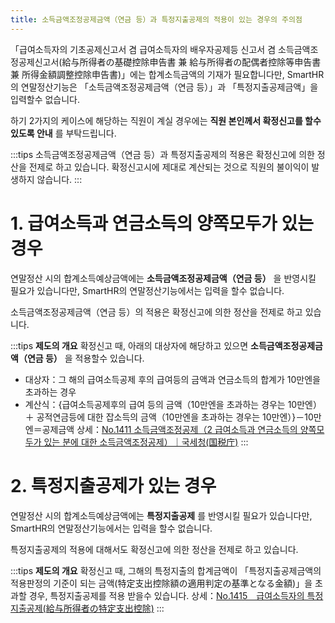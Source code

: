 ```yaml
---
title: 소득금액조정공제금액（연금 등）과 특정지출공제의 적용이 있는 경우의 주의점
---
```

「급여소득자의 기초공제신고서 겸 급여소득자의 배우자공제등 신고서 겸 소득금액조정공제신고서(給与所得者の基礎控除申告書 兼 給与所得者の配偶者控除等申告書 兼 所得金額調整控除申告書)」에는 합계소득금액의 기재가 필요합니다만, SmartHR의 연말정산기능은 「소득금액조정공제금액（연금 등）」과 「특정지출공제금액」을 입력할수 없습니다.

하기 2가지의 케이스에 해당하는 직원이 계실 경우에는 **직원 본인께서 확정신고를 할수 있도록 안내** 를 부탁드립니다.

:::tips
소득금액조정공제금액（연금 등）과 특정지출공제의 적용은 확정신고에 의한 정산을 전제로 하고 있습니다.
확정신고시에 제대로 계산되는 것으로 직원의 불이익이 발생하지 않습니다.
:::

# 1\. 급여소득과 연금소득의 양쪽모두가 있는 경우

연말정산 시의 합계소득예상금액에는 **소득금액조정공제금액（연금 등）** 을 반영시킬 필요가 있습니다만, SmartHR의 연말정산기능에서는 입력을 할수 없습니다.

소득금액조정공제금액（연금 등）의 적용은 확정신고에 의한 정산을 전제로 하고 있습니다.

:::tips
**제도의 개요**
확정신고 때, 아래의 대상자에 해당하고 있으면  **소득금액조정공제금액（연금 등）** 을 적용할수 있습니다.
- 대상자：그 해의 급여소득공제 후의 급여등의 금액과 연금소득의 합계가 10만엔을 초과하는 경우
- 계산식：{급여소득공제후의 급여 등의 금액（10만엔을 초과하는 경우는 10만엔）＋ 공적연금등에 대한 잡소득의 금액（10만엔을 초과하는 경우는 10만엔）}－10만엔＝공제금액
상세：[No.1411 소득금액조정공제（2 급여소득과 연금소득의 양쪽모두가 있는 분에 대한 소득금액조정공제）｜국세청(国税庁)](https://www.nta.go.jp/m/taxanswer/1411.htm#anc_page_top)
:::

# 2\. 특정지출공제가 있는 경우

연말정산 시의 합계소득예상금액에는 **특정지출공제** 를 반영시킬 필요가 있습니다만,  SmartHR의 연말정산기능에서는 입력을 할수 없습니다.

특정지출공제의 적용에 대해서도 확정신고에 의한 정산을 전제로 하고 있습니다.

:::tips
**제도의 개요**
확정신고 때, 그해의 특정지출의 합계금액이 「특정지출공제금액의 적용판정의 기준이 되는 금액(特定支出控除額の適用判定の基準となる金額)」을 초과할 경우, 특정지출공제를 적용 받을수 있습니다.
상세：[No.1415 급여소득자의 특정지출공제(給与所得者の特定支出控除)](https://www.nta.go.jp/taxes/shiraberu/taxanswer/shotoku/1415.htm)
:::

